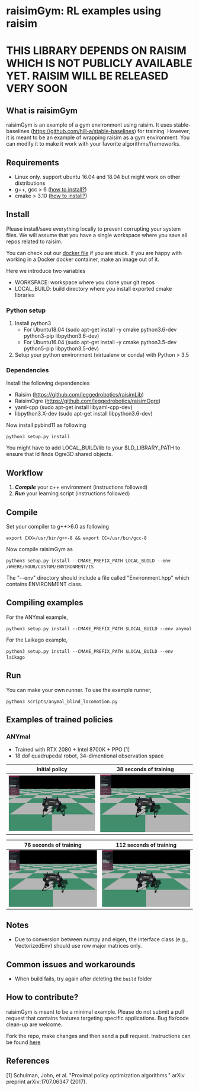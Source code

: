 # raisimGym: RL examples using raisim

# THIS LIBRARY DEPENDS ON RAISIM WHICH IS NOT PUBLICLY AVAILABLE YET. RAISIM WILL BE RELEASED VERY SOON #

## What is raisimGym
raisimGym is an example of a gym environment using raisim. It uses stable-baselines (https://github.com/hill-a/stable-baselines) for training.
However, it is meant to be an example of wrapping raisim as a gym environment. You can modify it to make it work with your favorite algorithms/frameworks.

## Requirements
- Linux only. support ubuntu 16.04 and 18.04 but might work on other distributions
- g++, gcc > 6 ([how to install?](https://github.com/jhwangbo/raisimHelp/tree/master#how-to-install-latest-version-of-g))
- cmake > 3.10 ([how to install?](https://github.com/jhwangbo/raisimHelp/tree/master#how-to-install-cmake))

## Install
Please install/save everything locally to prevent corrupting your system files. We will assume that you have a single workspace where you save all repos related to raisim. 

You can check out our [docker file](/dockers/ubuntu1804/Dockerfile) if you are stuck. If you are happy with working in a Docker docker container, make an image out of it.


Here we introduce two variables

- WORKSPACE: workspace where you clone your git repos
- LOCAL_BUILD: build directory where you install exported cmake libraries

### Python setup
1. Install python3 
    - For Ubuntu18.04 (sudo apt-get install -y cmake python3.6-dev python3-pip libpython3.6-dev)
    - For Ubuntu16.04 (sudo apt-get install -y cmake python3.5-dev python5-pip libpython3.5-dev)
2. Setup your python environment (virtualenv or conda) with Python > 3.5 

### Dependencies
Install the following dependencies
- Raisim (https://github.com/leggedrobotics/raisimLib)
- RaisimOgre (https://github.com/leggedrobotics/raisimOgre)
- yaml-cpp (sudo apt-get install libyaml-cpp-dev)
- libpython3.X-dev (sudo apt-get install libpython3.6-dev)

Now install pybind11 as following

```commandline
python3 setup.py install
```

You might have to add LOCAL_BUILD/lib to your $LD_LIBRARY_PATH to ensure that ld finds Ogre3D shared objects.

## Workflow
1. ***Compile*** your c++ environment (instructions followed)
2. ***Run*** your learning script (instructions followed)

## Compile
Set your compiler to g++>6.0 as following

```$commandline
export CXX=/usr/bin/g++-8 && export CC=/usr/bin/gcc-8
```

Now compile raisimGym as

```
python3 setup.py install --CMAKE_PREFIX_PATH LOCAL_BUILD --env /WHERE/YOUR/CUSTOM/ENVIRONMENT/IS
```
The "--env" directory should include a file called "Environment.hpp" which contains ENVIRONMENT class.

## Compiling examples
For the ANYmal example,
```
python3 setup.py install --CMAKE_PREFIX_PATH $LOCAL_BUILD --env anymal
```
For the Laikago example,
```
python3 setup.py install --CMAKE_PREFIX_PATH $LOCAL_BUILD --env laikago
```

## Run
You can make your own runner. To use the example runner, 
```$xslt
python3 scripts/anymal_blind_locomotion.py
```

## Examples of trained policies

### ANYmal
- Trained with RTX 2080 + Intel 8700K + PPO [1]
- 18 dof quadrupedal robot, 34-dimentional observation space

Initial policy | 38 seconds of training  
:-----------------------------------:|:------------------------------------:
![alt-text-1](img/0.gif "title-1") | ![alt-text-2](img/50.gif "title-2")

76 seconds of training   | 112 seconds of training  
:-----------------------------------:|:------------------------------------:
![alt-text-1](img/100.gif "title-1") | ![alt-text-2](img/150.gif "title-2")


## Notes
* Due to conversion between numpy and eigen, the interface class (e.g., VectorizedEnv) should use row major matrices only.

## Common issues and workarounds
- When build fails, try again after deleting the ```build``` folder

## How to contribute?
raisimGym is meant to be a minimal example. Please do not submit a pull request that contains features targeting specific applications.
Bug fix/code clean-up are welcome. 

Fork the repo, make changes and then send a pull request. Instructions can be found [here](https://help.github.com/en/articles/creating-a-pull-request-from-a-fork)

## References
[1] Schulman, John, et al. "Proximal policy optimization algorithms." arXiv preprint arXiv:1707.06347 (2017).
